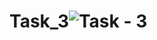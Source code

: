 # Task_3![Task - 3](https://user-images.githubusercontent.com/118003200/235170681-921cf7b8-77e0-442c-849b-cc7cf22fd268.png)
